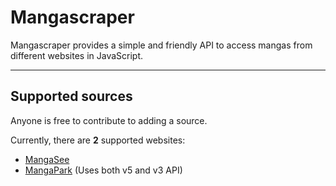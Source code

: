 # Mangascraper

Mangascraper provides a simple and friendly API to access mangas from different websites in JavaScript.

---

## Supported sources

Anyone is free to contribute to adding a source.

Currently, there are **2** supported websites:

- [MangaSee](https://mangasee123.com/)
- [MangaPark](https://mangapark.net/) (Uses both v5 and v3 API)
